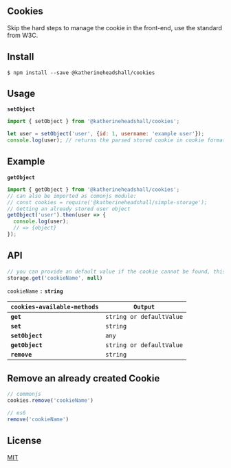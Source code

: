## Cookies

Skip the hard steps to manage the cookie in the front-end, use the standard from W3C.

## Install

```
$ npm install --save @katherineheadshall/cookies
```

## Usage

__`setObject`__

```js
import { setObject } from '@katherineheadshall/cookies';

let user = setObject('user', {id: 1, username: 'example user'});
console.log(user); // returns the parsed stored cookie in cookie format
```

## Example

__`getObject`__
```js
import { getObject } from '@katherineheadshall/cookies';
// can also be imported as comonjs module:
// const cookies = require('@katherineheadshall/simple-storage');
// Getting an already stored user object
getObject('user').then(user => {
  console.log(user);
  // => {object}
});
```

## API

```js
// you can provide an default value if the cookie cannot be found, this also works for getObject
storage.get('cookieName', null)
```

`cookieName` `:`  __`string`__

| __`cookies-available-methods`__      | __`Output`__  |
|---------------------------------------------|---------------|
| __`get`__                                   | `string or defaultValue`      |
| __`set`__                                   | `string`      |
| __`setObject`__                             | `any`         |
| __`getObject`__                             | `string or defaultValue`         |
| __`remove`__                                | `string`        |

## Remove an already created Cookie

```js
// commonjs
cookies.remove('cookieName')
```

```js
// es6
remove('cookieName')
```

## License

[MIT](https://github.com/katherineheadshall/simple-storage/blob/main/LICENSE)
